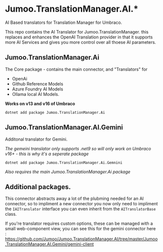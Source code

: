 # Jumoo.TranslationManager.AI.*

AI Based translators for Translation Manager for Umbraco.

This repo contains the AI Translator for Jumoo.TranslationManager. this replaces and enhances the OpenAI Translation provider in that it supports more AI Services and
gives you more control over all thoese AI parameters. 

## Jumoo.TranslationManager.Ai
The Core package - contains the main connector, and "Translators" for 
 - OpenAi
 - Github Reference Models
 - Azure Foundry AI Models
 - Ollama local AI Models.

**Works on v13 and v16 of Umbraco**

```
dotnet add package Jumoo.TranslationManager.Ai
```

## Jumoo.TranslationManager.AI.Gemini
Additonal translator for Gemini. 

_The gemeini translator only supports .net9 so will only work on Umbraco v16+ - this is why it's a seperate package_

```
dotnet add package Jumoo.TranslationManager.Ai.Gemnini
```

_Also requires the main Jumoo.TranslationManager.Ai package_


## Additional packages.
This connector abstracts away a lot of the plubming needed for an AI connector, so to impliment a new connector you now only need to impliment the `IAITranslator` interface
you can even inherit from the `AITranslatorBase` class.

If you're translator requires custom options, these can be managed with a small web-component view, you can see this for the gemini connector here : 
https://github.com/Jumoo/Jumoo.TranslationManager.AI/tree/master/Jumoo.TranslationManager.AI.Gemini/gemini-client



